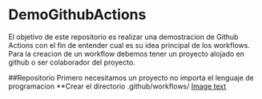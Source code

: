 # DemoGithubActions

El objetivo de este repositorio es realizar una demostracion de Github Actions con el fin de entender cual es su idea principal de los workflows.
Para la creacion de un workflow debemos tener un proyecto alojado en github o ser colaborador del proyecto.

##Repositorio
Primero necesitamos un proyecto no importa el lenguaje de programacion
**Crear el directorio .github/workflows/
[Image text](./img/img.png)

